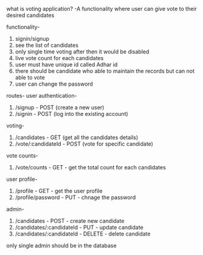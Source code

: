 what is voting application?
-A functionality where user can give vote to their desired candidates

functionality-
1. signin/signup
2. see the list of candidates
3. only single time voting after then it would be disabled 
4. live vote count for each candidates
5. user must have unique id called Adhar id
6. there should be candidate who able to maintain the records but can   not able to vote
7. user can change the password


routes-
user authentication-
1. /signup - POST  (create a new user)
2. /signin - POST  (log into the existing account)

voting-
1. /candidates - GET  (get all the candidates details)
2. /vote/:candidateId - POST (vote for specific candidate)

vote counts-
1. /vote/counts - GET - get the total count for each candidates

user profile-
1. /profile - GET - get the user profile
2. /profile/password - PUT - chnage the password

admin-
1. /candidates  -  POST - create new candidate
2. /candidates/:candidateId - PUT - update candidate
3. /candidates/:candidateId - DELETE - delete candidate



only single admin should be in the database
